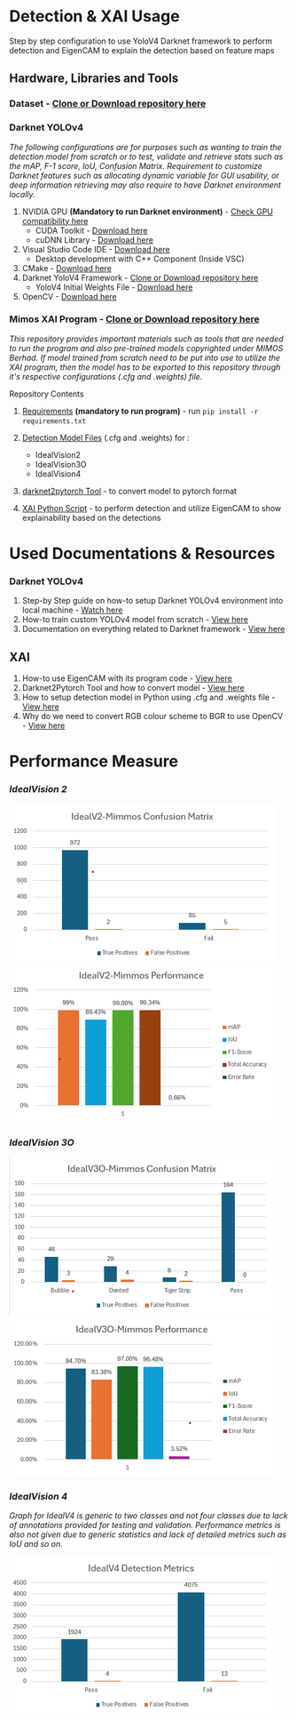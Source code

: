 #  Detection & XAI Usage
Step by step configuration to use YoloV4 Darknet framework to perform detection and EigenCAM to explain the detection based on feature maps

## Hardware, Libraries and Tools
###  Dataset - [Clone or Download repository here](https://github.com/ShananSaravanan/mimos_dataset) 

###  Darknet YOLOv4 
*The following configurations are for purposes such as wanting to train the detection model from scratch or to test, validate and retrieve stats such as the mAP, F-1 score, IoU, Confusion Matrix. Requirement to customize Darknet features such as allocating dynamic variable for GUI usability, or deep information retrieving may also require to have Darknet environment locally.*
1. NVIDIA GPU **(Mandatory to run Darknet environment)** - [Check GPU compatibility here](https://developer.nvidia.com/cuda-gpus)
    * CUDA Toolkit - [Download here](https://developer.nvidia.com/cuda-downloads)
    * cuDNN Library - [Download here](https://developer.nvidia.com/cudnn-downloads)
2. Visual Studio Code IDE - [Download here](https://visualstudio.microsoft.com/)
    * Desktop development with C++ Component (Inside VSC)
3. CMake - [Download here](https://cmake.org/download/)
4. Darknet YoloV4 Framework - [Clone or Download repository here](https://github.com/AlexeyAB/darknet)
    * YoloV4 Initial Weights File - [Download here](https://www.youtube.com/redirect?event=video_description&redir_token=QUFFLUhqbU91Nmt1ai0xXy0zV3Y1YXNPREVVNS1FbHVDZ3xBQ3Jtc0tsT1lCanMtbjhCNC16c0JnN3A3NTcxR2F5T211UzZ0cERCZV9tdElfd3pNNnoxYTVzdmtQZkJrb2dqWFY0ejhWd3BGNEFiWHNWbVFReXYzLWd0VU85X0U3ZV9wOHljeVZJTk5oNVRVVEhYQWh0XzY3TQ&q=https%3A%2F%2Fgithub.com%2FAlexeyAB%2Fdarknet%2Freleases%2Fdownload%2Fdarknet_yolo_v3_optimal%2Fyolov4.weights&v=WK_2bpWj35A)
5. OpenCV - [Download here](https://opencv.org/releases/)


###  Mimos XAI Program - [Clone or Download repository here](https://github.com/ShananSaravanan/mimmos-XAI_YOLOv4) 
*This repository provides important materials such as tools that are needed to run the program and also pre-trained models copyrighted under MIMOS Berhad. If model trained from scratch need to be put into use to utilize the XAI program, then the model has to be exported to this repository through it's respective configurations (.cfg and .weights) file.*

Repository Contents
1. [Requirements](requirements.txt) **(mandatory to run program)** - run ```pip install -r requirements.txt```

2. [Detection Model Files](model) (.cfg and .weights) for :
    - IdealVision2
    - IdealVision3O
    - IdealVision4
3. [darknet2pytorch Tool](tool/darknet2pytorch.py) - to convert model to pytorch format
4. [XAI Python Script](EigenCAM_yolov4.py) - to perform detection and utilize EigenCAM to show explainability based on the detections

# Used Documentations & Resources
### Darknet YOLOv4
1. Step-by Step guide on how-to setup Darknet YOLOv4 environment into local machine - [Watch here](https://www.youtube.com/watch?v=WK_2bpWj35A)
2. How-to train custom YOLOv4 model from scratch - [View here](https://techzizou.in/train-a-custom-yolov4-object-detector-on-windows/)
3. Documentation on everything related to Darknet framework - [View here](https://pjreddie.com/darknet/yolo/#google_vignette)

## XAI
1. How-to use EigenCAM with its program code - [View here](https://github.com/jacobgil/pytorch-grad-cam/blob/master/tutorials/EigenCAM%20for%20YOLO5.ipynb)
2. Darknet2Pytorch Tool and how to convert model - [View here](https://github.com/Tianxiaomo/pytorch-YOLOv4)
3. How to setup detection model in Python using .cfg and .weights file - [View here](https://korlakuntasaikamal10.medium.com/yolov4-a-comprehensive-guide-to-object-detection-using-darknet-and-opencv-bcf1688f57d7)
4. Why do we need to convert RGB colour scheme to BGR to use OpenCV - [View here](https://www.geeksforgeeks.org/convert-bgr-and-rgb-with-python-opencv/ )

# Performance Measure
### *IdealVision 2*
![IdealV2matrixcgraph](model/graphs/idealv2_confusion_matrix.png)
![IdealV2performancegraph](model/graphs/idealv2_performance.png)

### *IdealVision 3O*
![IdealV3Omatrixcgraph](model/graphs/idealv3O_confusion_matrix.png)
![IdealV3Operformancegraph](model/graphs/idealv3O_performance.png)

### *IdealVision 4*
*Graph for IdealV4 is generic to two classes and not four classes due to lack of annotations provided for testing and validation. Performance metrics is also not given due to generic statistics and lack of detailed metrics such as IoU and so on.*

![IdealV4matrixcgraph](model/graphs/idealV4_confusion_matrix.png)
